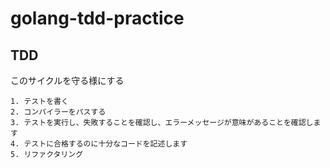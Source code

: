 # golang-tdd-practice

## TDD
このサイクルを守る様にする
```
1. テストを書く
2. コンパイラーをパスする
3. テストを実行し、失敗することを確認し、エラーメッセージが意味があることを確認します
4. テストに合格するのに十分なコードを記述します
5. リファクタリング
```
